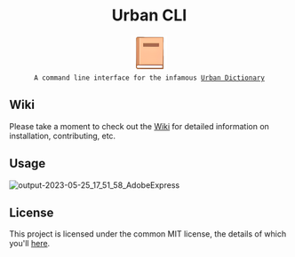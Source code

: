 <div align="center">

  <h1>Urban CLI</h1>

   <a href="_blank">
     <img
          width="64px"
          alt="book icon"
          src="https://github.com/GH-Syn/urban-cli/blob/main/.github/images/book.png"/></a>
    <br>
  <code>A command line interface for the infamous <a href="https://www.urbandictionary.com/">Urban Dictionary</a></code>
</div>


<h2>Wiki</h2>
Please take a moment to check out the <a href="https://gh-syn.github.io/urban-cli/index.html">Wiki</a> for detailed information on installation, contributing, etc.

## Usage

![output-2023-05-25_17_51_58_AdobeExpress](https://github.com/GH-Syn/urban-cli/assets/101031214/2c60f08a-c3c1-4738-8711-f91dd7037f8e)


## License

This project is licensed under the common MIT license, the details of which you'll [here](https://gh-syn.github.io/urban-cli/license.html).
